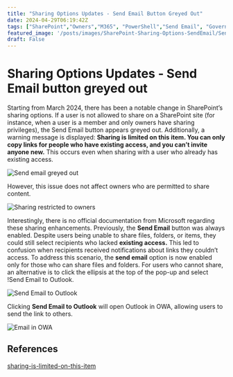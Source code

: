 ```yaml
---
title: "Sharing Options Updates - Send Email Button Greyed Out"
date: 2024-04-29T06:19:42Z
tags: ["SharePoint","Owners","M365", "PowerShell","Send Email", "Governance"]
featured_image: '/posts/images/SharePoint-Sharing-Options-SendEmail/SendLinkInOutlook.png'
draft: False
---
```


# Sharing Options Updates - Send Email button greyed out

Starting from March 2024, there has been a notable change in SharePoint’s sharing options. If a user is not allowed to share on a SharePoint site (for instance, when a user is a member and only owners have sharing privileges), the Send Email button appears greyed out. Additionally, a warning message is displayed: **Sharing is limited on this item. You can only copy links for people who have existing access, and you can’t invite anyone new.** This occurs even when sharing with a user who already has existing access.

![Send email greyed out](../images/SharePoint-Sharing-Options-SendEmail/SendEmailGreyed.png) 

However, this issue does not affect owners who are permitted to share content.

![Sharing restricted to owners](../images/SharePoint-Sharing-Options-SendEmail/SiteSharingSettings_Owners.png) 

Interestingly, there is no official documentation from Microsoft regarding these sharing enhancements. Previously, the **Send Email** button was always enabled. Despite users being unable to share files, folders, or items, they could still select recipients who lacked **existing access.** This led to confusion when recipients received notifications about links they couldn’t access. To address this scenario, the **send email** option is now enabled only for those who can share files and folders. For users who cannot share, an alternative is to click the ellipsis at the top of the pop-up and select !Send Email to Outlook.

![Send Email to Outlook](../images/SharePoint-Sharing-Options-SendEmail/SendLinkInOutlook.png) 

Clicking **Send Email to Outlook** will open Outlook in OWA, allowing users to send the link to others.

![Email in OWA](../images/SharePoint-Sharing-Options-SendEmail/EmailinOWA.png) 

## References 

[sharing-is-limited-on-this-item](https://techcommunity.microsoft.com/t5/sharepoint/sharing-is-limited-on-this-item/m-p/4084439)

